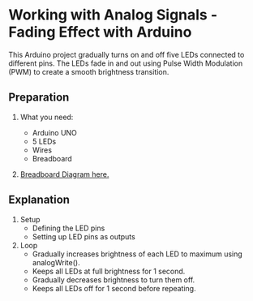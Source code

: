 # Working with Analog Signals - Fading Effect with Arduino

This Arduino project gradually turns on and off five LEDs connected to different pins. The LEDs fade in and out using Pulse Width Modulation (PWM) to create a smooth brightness transition.

## Preparation
1. What you need:
    - Arduino UNO 
    - 5 LEDs
    - Wires
    - Breadboard

2. [Breadboard Diagram here.](./analog_signals_breadboard-diagram.ino)

## Explanation
1. Setup
    - Defining the LED pins
    - Setting up LED pins as outputs
2. Loop
    - Gradually increases brightness of each LED to maximum using analogWrite().
    - Keeps all LEDs at full brightness for 1 second.
    - Gradually decreases brightness to turn them off.
    - Keeps all LEDs off for 1 second before repeating.